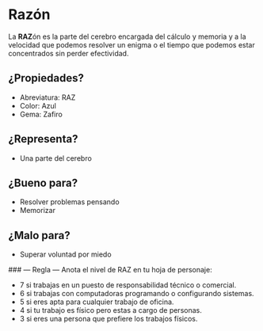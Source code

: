 
Razón
=====

La **RAZ**ón es la parte del cerebro encargada del cálculo y memoria y a la velocidad que podemos resolver un enigma o el tiempo que podemos estar concentrados sin perder efectividad.

¿Propiedades?
-------------
* Abreviatura: RAZ
* Color: Azul
* Gema: Zafiro

¿Representa?
------------
* Una parte del cerebro

¿Bueno para?
------------
* Resolver problemas pensando
* Memorizar 

¿Malo para?
-----------
* Superar voluntad por miedo

### — Regla —
Anota el nivel de RAZ en tu hoja de personaje:
* 7 si trabajas en un puesto de responsabilidad técnico o comercial.
* 6 si trabajas con computadoras programando o configurando sistemas.
* 5 si eres apta para cualquier trabajo de oficina.
* 4 si tu trabajo es físico pero estas a cargo de personas.
* 3 si eres una persona que prefiere los trabajos físicos.
